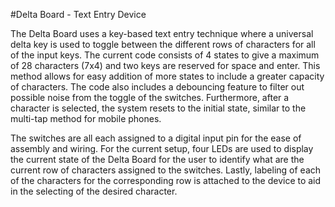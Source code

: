 #Delta Board - Text Entry Device

The Delta Board uses a key-based text entry technique where a universal delta key is used to toggle between the different rows of characters for all of the input keys. The current code consists of 4 states to give a maximum of 28 characters (7x4) and two keys are reserved for space and enter. This method allows for easy addition of more states to include a greater capacity of characters. The code also includes a debouncing feature to filter out possible noise from the toggle of the switches. Furthermore, after a character is selected, the system resets to the initial state, similar to the multi-tap method for mobile phones. 

The switches are all each assigned to a digital input pin for the ease of assembly and wiring. For the current setup, four LEDs are used to display the current state of the Delta Board for the user to identify what are the current row of characters assigned to the switches. Lastly, labeling of each of the characters for the corresponding row is attached to the device to aid in the selecting of the desired character. 

